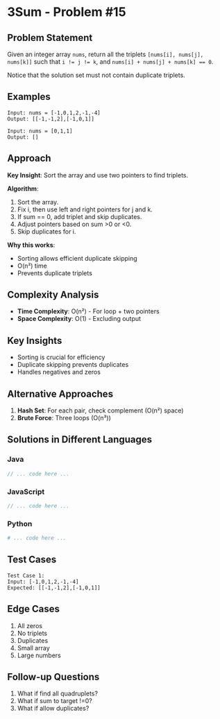 # 3Sum - Problem #15

## Problem Statement
Given an integer array `nums`, return all the triplets `[nums[i], nums[j], nums[k]]` such that `i != j != k`, and `nums[i] + nums[j] + nums[k] == 0`.

Notice that the solution set must not contain duplicate triplets.

## Examples
```
Input: nums = [-1,0,1,2,-1,-4]
Output: [[-1,-1,2],[-1,0,1]]

Input: nums = [0,1,1]
Output: []
```

## Approach
**Key Insight**: Sort the array and use two pointers to find triplets.

**Algorithm**:
1. Sort the array.
2. Fix i, then use left and right pointers for j and k.
3. If sum == 0, add triplet and skip duplicates.
4. Adjust pointers based on sum >0 or <0.
5. Skip duplicates for i.

**Why this works**:
- Sorting allows efficient duplicate skipping
- O(n²) time
- Prevents duplicate triplets

## Complexity Analysis
- **Time Complexity**: O(n²) - For loop + two pointers
- **Space Complexity**: O(1) - Excluding output

## Key Insights
- Sorting is crucial for efficiency
- Duplicate skipping prevents duplicates
- Handles negatives and zeros

## Alternative Approaches
1. **Hash Set**: For each pair, check complement (O(n²) space)
2. **Brute Force**: Three loops (O(n³))

## Solutions in Different Languages

### Java
```java
// ... code here ...
```

### JavaScript
```javascript
// ... code here ...
```

### Python
```python
# ... code here ...
```

## Test Cases
```
Test Case 1:
Input: [-1,0,1,2,-1,-4]
Expected: [[-1,-1,2],[-1,0,1]]
```

## Edge Cases
1. All zeros
2. No triplets
3. Duplicates
4. Small array
5. Large numbers

## Follow-up Questions
1. What if find all quadruplets?
2. What if sum to target !=0?
3. What if allow duplicates?
